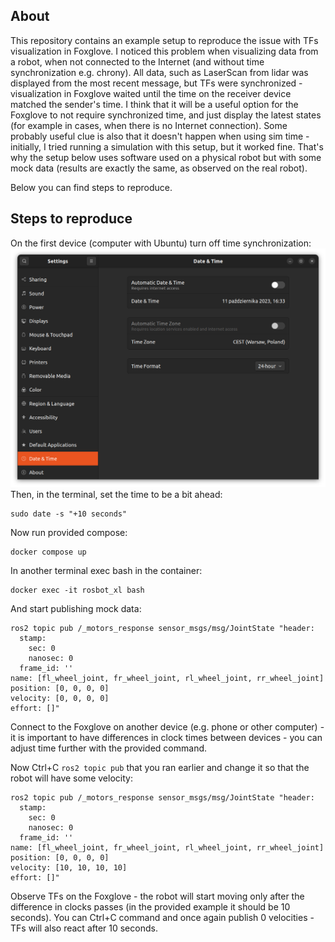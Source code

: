 
## About
This repository contains an example setup to reproduce the issue with TFs visualization in Foxglove.
I noticed this problem when visualizing data from a robot, when not connected to the Internet (and without time synchronization e.g. chrony).
All data, such as LaserScan from lidar was displayed from the most recent message, but TFs were synchronized - visualization in Foxglove waited until the time on the receiver device matched the sender's time.
I think that it will be a useful option for the Foxglove to not require synchronized time, and just display the latest states (for example in cases, when there is no Internet connection).
Some probably useful clue is also that it doesn't happen when using sim time - initially, I tried running a simulation with this setup, but it worked fine.
That's why the setup below uses software used on a physical robot but with some mock data (results are exactly the same, as observed on the real robot).

Below you can find steps to reproduce.

## Steps to reproduce

On the first device (computer with Ubuntu) turn off time synchronization:
![ubuntu_turn_off_time_synch](docs/ubuntu_turn_off_time_synch.png)
Then, in the terminal, set the time to be a bit ahead:
```
sudo date -s "+10 seconds"
```

Now run provided compose:
```
docker compose up
```

In another terminal exec bash in the container:
```
docker exec -it rosbot_xl bash
```
And start publishing mock data:
```
ros2 topic pub /_motors_response sensor_msgs/msg/JointState "header:
  stamp:
    sec: 0
    nanosec: 0
  frame_id: ''
name: [fl_wheel_joint, fr_wheel_joint, rl_wheel_joint, rr_wheel_joint]
position: [0, 0, 0, 0]
velocity: [0, 0, 0, 0]
effort: []"
```

Connect to the Foxglove on another device (e.g. phone or other computer) - it is important to have differences in clock times between devices - you can adjust time further with the provided command.

Now Ctrl+C `ros2 topic pub` that you ran earlier and change it so that the robot will have some velocity:
```
ros2 topic pub /_motors_response sensor_msgs/msg/JointState "header:
  stamp:
    sec: 0
    nanosec: 0
  frame_id: ''
name: [fl_wheel_joint, fr_wheel_joint, rl_wheel_joint, rr_wheel_joint]
position: [0, 0, 0, 0]
velocity: [10, 10, 10, 10]
effort: []"
```
Observe TFs on the Foxglove - the robot will start moving only after the difference in clocks passes (in the provided example it should be 10 seconds). You can Ctrl+C command and once again publish 0 velocities - TFs will also react after 10 seconds.